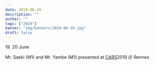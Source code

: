 ```yaml
---
date: 2019-06-19
description: ""
auther: ""
tags: ["2019"]
banner: "img/banners/2019-06-19.jpg"
draft: false
---
```

19, 20 June

Mr. Saeki (M1) and Mr. Yambe (M1) presented at [CARS](https://www.cars2019.org/)2019 ＠ Rennes
